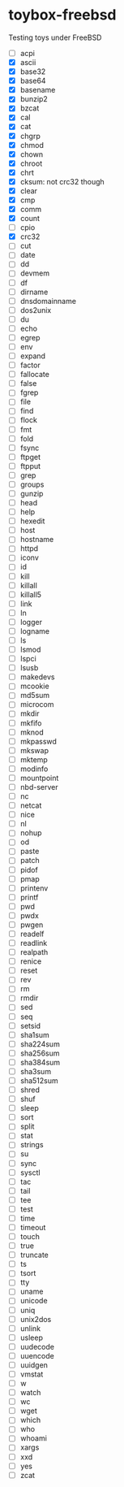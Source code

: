 # toybox-freebsd
Testing toys under FreeBSD

- [ ] acpi
- [x] ascii
- [x] base32
- [x] base64
- [x] basename
- [x] bunzip2
- [x] bzcat
- [x] cal
- [x] cat
- [x] chgrp
- [x] chmod
- [x] chown
- [x] chroot
- [x] chrt
- [x] cksum: not crc32 though
- [x] clear
- [x] cmp
- [x] comm
- [x] count
- [ ] cpio
- [x] crc32
- [ ] cut
- [ ] date
- [ ] dd
- [ ] devmem
- [ ] df
- [ ] dirname
- [ ] dnsdomainname
- [ ] dos2unix
- [ ] du
- [ ] echo
- [ ] egrep
- [ ] env
- [ ] expand
- [ ] factor
- [ ] fallocate
- [ ] false
- [ ] fgrep
- [ ] file
- [ ] find
- [ ] flock
- [ ] fmt
- [ ] fold
- [ ] fsync
- [ ] ftpget
- [ ] ftpput
- [ ] grep
- [ ] groups
- [ ] gunzip
- [ ] head
- [ ] help
- [ ] hexedit
- [ ] host
- [ ] hostname
- [ ] httpd
- [ ] iconv
- [ ] id
- [ ] kill
- [ ] killall
- [ ] killall5
- [ ] link
- [ ] ln
- [ ] logger
- [ ] logname
- [ ] ls
- [ ] lsmod
- [ ] lspci
- [ ] lsusb
- [ ] makedevs
- [ ] mcookie
- [ ] md5sum
- [ ] microcom
- [ ] mkdir
- [ ] mkfifo
- [ ] mknod
- [ ] mkpasswd
- [ ] mkswap
- [ ] mktemp
- [ ] modinfo
- [ ] mountpoint
- [ ] nbd-server
- [ ] nc
- [ ] netcat
- [ ] nice
- [ ] nl
- [ ] nohup
- [ ] od
- [ ] paste
- [ ] patch
- [ ] pidof
- [ ] pmap
- [ ] printenv
- [ ] printf
- [ ] pwd
- [ ] pwdx
- [ ] pwgen
- [ ] readelf
- [ ] readlink
- [ ] realpath
- [ ] renice
- [ ] reset
- [ ] rev
- [ ] rm
- [ ] rmdir
- [ ] sed
- [ ] seq
- [ ] setsid
- [ ] sha1sum
- [ ] sha224sum
- [ ] sha256sum
- [ ] sha384sum
- [ ] sha3sum
- [ ] sha512sum
- [ ] shred
- [ ] shuf
- [ ] sleep
- [ ] sort
- [ ] split
- [ ] stat
- [ ] strings
- [ ] su
- [ ] sync
- [ ] sysctl
- [ ] tac
- [ ] tail
- [ ] tee
- [ ] test
- [ ] time
- [ ] timeout
- [ ] touch
- [ ] true
- [ ] truncate
- [ ] ts
- [ ] tsort
- [ ] tty
- [ ] uname
- [ ] unicode
- [ ] uniq
- [ ] unix2dos
- [ ] unlink
- [ ] usleep
- [ ] uudecode
- [ ] uuencode
- [ ] uuidgen
- [ ] vmstat
- [ ] w
- [ ] watch
- [ ] wc
- [ ] wget
- [ ] which
- [ ] who
- [ ] whoami
- [ ] xargs
- [ ] xxd
- [ ] yes
- [ ] zcat
